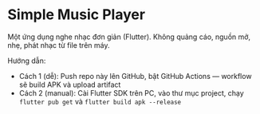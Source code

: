 # Simple Music Player

Một ứng dụng nghe nhạc đơn giản (Flutter). Không quảng cáo, nguồn mở, nhẹ, phát nhạc từ file trên máy.

Hướng dẫn:
- Cách 1 (dễ): Push repo này lên GitHub, bật GitHub Actions — workflow sẽ build APK và upload artifact
- Cách 2 (manual): Cài Flutter SDK trên PC, vào thư mục project, chạy `flutter pub get` và `flutter build apk --release`